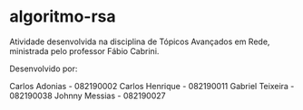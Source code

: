 # algoritmo-rsa

Atividade desenvolvida na disciplina de Tópicos Avançados em Rede, ministrada pelo professor Fábio Cabrini.

Desenvolvido por:

Carlos Adonias - 082190002 
Carlos Henrique - 082190011 
Gabriel Teixeira - 082190038 
Johnny Messias - 082190027
